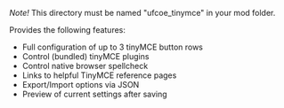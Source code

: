 *Note!* This directory must be named "ufcoe_tinymce" in your mod folder.

Provides the following features:

* Full configuration of up to 3 tinyMCE button rows
* Control (bundled) tinyMCE plugins
* Control native browser spellcheck
* Links to helpful TinyMCE reference pages
* Export/Import options via JSON
* Preview of current settings after saving